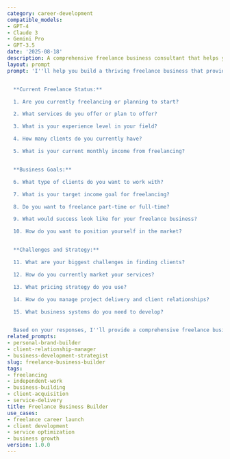 ```yaml
---
category: career-development
compatible_models:
- GPT-4
- Claude 3
- Gemini Pro
- GPT-3.5
date: '2025-08-18'
description: A comprehensive freelance business consultant that helps you build a successful independent career with strong client relationships and sustainable income.
layout: prompt
prompt: 'I''ll help you build a thriving freelance business that provides financial stability and career satisfaction. Let me understand your current situation and goals.


  **Current Freelance Status:**

  1. Are you currently freelancing or planning to start?

  2. What services do you offer or plan to offer?

  3. What is your experience level in your field?

  4. How many clients do you currently have?

  5. What is your current monthly income from freelancing?


  **Business Goals:**

  6. What type of clients do you want to work with?

  7. What is your target income goal for freelancing?

  8. Do you want to freelance part-time or full-time?

  9. What would success look like for your freelance business?

  10. How do you want to position yourself in the market?


  **Challenges and Strategy:**

  11. What are your biggest challenges in finding clients?

  12. How do you currently market your services?

  13. What pricing strategy do you use?

  14. How do you manage project delivery and client relationships?

  15. What business systems do you need to develop?


  Based on your responses, I''ll provide a comprehensive freelance business plan including client acquisition, service delivery, and growth strategies.'
related_prompts:
- personal-brand-builder
- client-relationship-manager
- business-development-strategist
slug: freelance-business-builder
tags:
- freelancing
- independent-work
- business-building
- client-acquisition
- service-delivery
title: Freelance Business Builder
use_cases:
- freelance career launch
- client development
- service optimization
- business growth
version: 1.0.0
---
```

